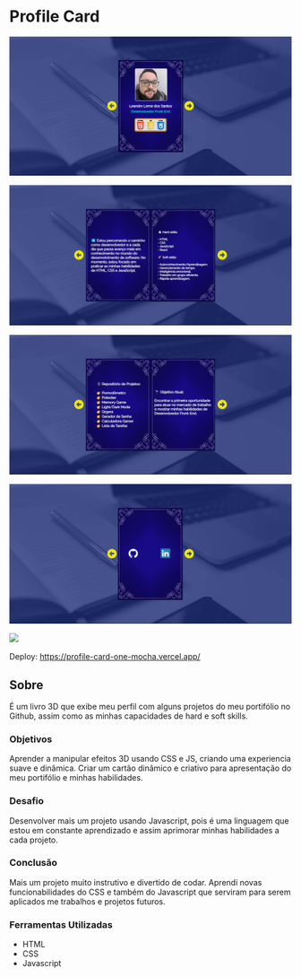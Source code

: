 # Profile Card

![](./assets/img/1.png)

![](./assets/img/2.png)

![](./assets/img/3.png)

![](./assets/img/4.png)

![](./assets/img/5.gif)

Deploy: https://profile-card-one-mocha.vercel.app/

## Sobre

É um livro 3D que exibe meu perfil com alguns projetos do meu portifólio no Github, assim como as minhas capacidades de hard e soft skills.

### Objetivos

Aprender a manipular efeitos 3D usando CSS e JS, criando uma experiencia suave e dinâmica. Criar um cartão dinâmico e criativo para apresentação do meu portifólio e minhas habilidades.

### Desafio

Desenvolver mais um projeto usando Javascript, pois é uma linguagem que estou em constante aprendizado e assim aprimorar minhas habilidades a cada projeto.

### Conclusão

Mais um projeto muito instrutivo e divertido de codar. Aprendi novas funcionabilidades do CSS e também do Javascript que serviram para serem aplicados me trabalhos e projetos futuros.

### Ferramentas Utilizadas

- HTML
- CSS
- Javascript
